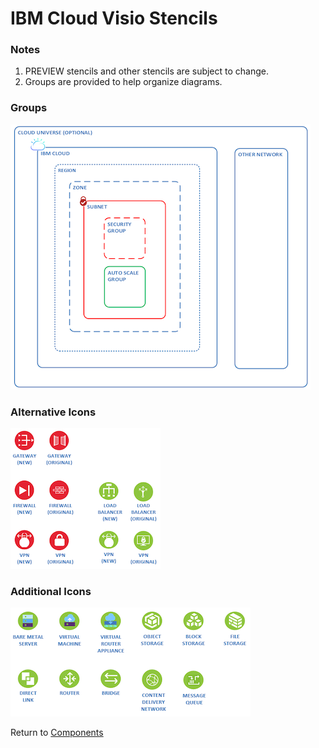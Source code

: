 # IBM Cloud Visio Stencils

### Notes

1. PREVIEW stencils and other stencils are subject to change.
2. Groups are provided to help organize diagrams.

### Groups

![Groups](/images/groups.png)

### Alternative Icons 

![RedesignedIcons](/images/redesignedicons.png)

### Additional Icons

![NewIcons](/images/newicons.png)

Return to [Components](/README.md)
